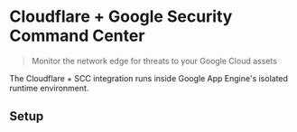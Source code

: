 # Cloudflare + Google Security Command Center
> Monitor the network edge for threats to your Google Cloud assets

The Cloudflare + SCC integration runs inside Google App Engine's isolated runtime environment.

## Setup
<!---
// [![Open in Cloud Shell](http://gstatic.com/cloudssh/images/open-btn.svg)](https://console.cloud.google.com/cloudshell/open?git_repo=https%3A%2F%2Fgithub.com%2Fshagamemnon%2Fcloudflare-scc.git&page=shell)
<!---
```bash

# Remove previous versions
rm -rf scc-* && rm -rf *-scc

# Clone this repo:
curl -LO "https://github.com/shagamemnon/cloudflare-scc/archive/master.zip" && unzip master.zip && cd cloudflare-scc-master

# Install dependencies
npm install

# Initiate CLI
npm run cf:scc
```
